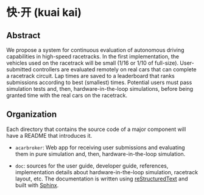 # 快·开 (kuai kai)

## Abstract

We propose a system for continuous evaluation of autonomous driving capabilities
in high-speed racetracks. In the first implementation, the vehicles used on the
racetrack will be small (1/16 or 1/10 of full-size). User-submitted controllers
are evaluated remotely on real cars that can complete a racetrack circuit. Lap
times are saved to a leaderboard that ranks submissions according to best
(smallest) times. Potential users must pass simulation tests and, then,
hardware-in-the-loop simulations, before being granted time with the real cars
on the racetrack.

## Organization

Each directory that contains the source code of a major component will have a
README that introduces it.

* `acarbroker`: Web app for receiving user submissions and evaluating them in
  pure simulation and, then, hardware-in-the-loop simulation.

* `doc`: sources for the user guide, developer guide, references, implementation
  details about hardware-in-the-loop simulation, racetrack layout, etc.  The
  documentation is written using [reStructuredText](
  http://docutils.sourceforge.net/rst.html) and built with [Sphinx](
  https://sphinx.readthedocs.io/).

